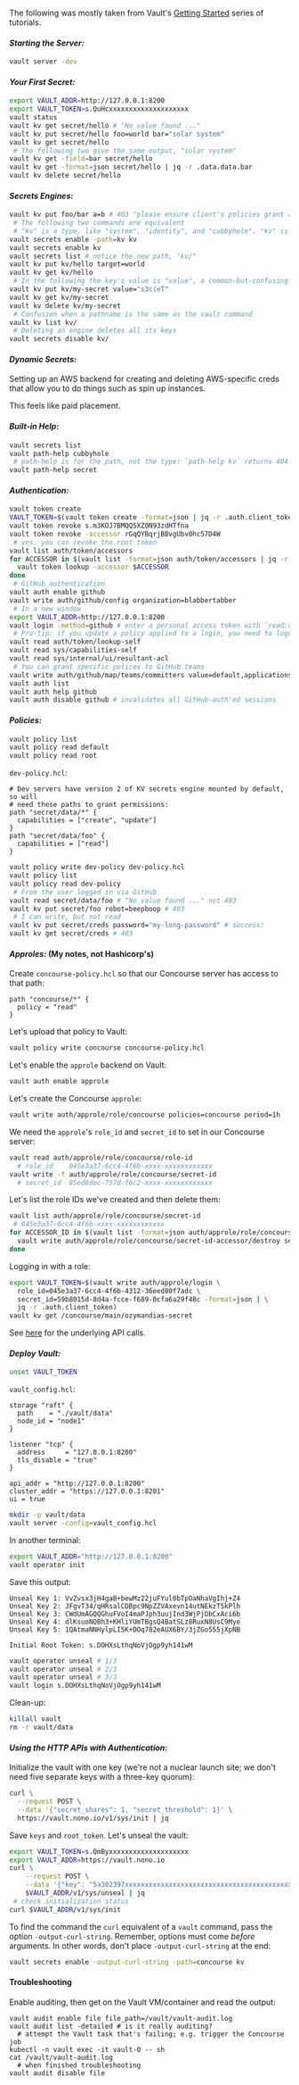 The following was mostly taken from Vault's [Getting
Started](https://learn.hashicorp.com/collections/vault/getting-started) series
of tutorials.

#### _Starting the Server:_

```bash
vault server -dev
```

#### _Your First Secret:_

```bash
export VAULT_ADDR=http://127.0.0.1:8200
export VAULT_TOKEN=s.QuHcxxxxxxxxxxxxxxxxxxxx
vault status
vault kv get secret/hello # "No value found ..."
vault kv put secret/hello foo=world bar="solar system"
vault kv get secret/hello
 # The following two give the same output, "solar system"
vault kv get -field=bar secret/hello
vault kv get -format=json secret/hello | jq -r .data.data.bar
vault kv delete secret/hello
```

#### _Secrets Engines:_

```bash
vault kv put foo/bar a=b # 403 "please ensure client's policies grant access to path "foo/bar/""
 # The following two commands are equivalent
 # "kv" is a type, like "system", "identity", and "cubbyhole". "kv" is also a path
vault secrets enable -path=kv kv
vault secrets enable kv
vault secrets list # notice the new path, "kv/"
vault kv put kv/hello target=world
vault kv get kv/hello
 # In the following the key's value is "value", a common-but-confusing idiom
vault kv put kv/my-secret value="s3c(eT"
vault kv get kv/my-secret
vault kv delete kv/my-secret
 # Confusion when a pathname is the same as the vault command
vault kv list kv/
 # Deleting an engine deletes all its keys
vault secrets disable kv/
```

#### _Dynamic Secrets:_

Setting up an AWS backend for creating and deleting AWS-specific creds that
allow you to do things such as spin up instances.

This feels like paid placement.

#### _Built-in Help:_

```bash
vault secrets list
vault path-help cubbyhole
 # path-help is for the path, not the type: `path-help kv` returns 404
vault path-help secret
```

#### _Authentication:_

```sh
vault token create
VAULT_TOKEN=$(vault token create -format=json | jq -r .auth.client_token)
vault token revoke s.m3KOJ7BMQQ5XZ0N93zdHTfna
vault token revoke -accessor rGqQYBqrjBBvgUbv0hc57D4W
 # yes, you can revoke the root token
vault list auth/token/accessors
for ACCESSOR in $(vault list -format=json auth/token/accessors | jq -r '.[]'); do
  vault token lookup -accessor $ACCESSOR
done
 # GitHub authentication
vault auth enable github
vault write auth/github/config organization=blabbertabber
 # In a new window
export VAULT_ADDR=http://127.0.0.1:8200
vault login -method=github # enter a personal access token with `read:org` priv
 # Pro-tip: if you update a policy applied to a login, you need to logout & re-login
vault read auth/token/lookup-self
vault read sys/capabilities-self
vault read sys/internal/ui/resultant-acl
 # You can grant specific polices to GitHub teams
vault write auth/github/map/teams/committers value=default,applications,dev-policy
vault auth list
vault auth help github
vault auth disable github # invalidates all GitHub-auth'ed sessions
```

#### _Policies:_

```bash
vault policy list
vault policy read default
vault policy read root
```

`dev-policy.hcl`:

```hcl
# Dev servers have version 2 of KV secrets engine mounted by default, so will
# need these paths to grant permissions:
path "secret/data/*" {
  capabilities = ["create", "update"]
}
path "secret/data/foo" {
  capabilities = ["read"]
}
```

```bash
vault policy write dev-policy dev-policy.hcl
vault policy list
vault policy read dev-policy
 # From the user logged in via GitHub
vault read secret/data/foo # "No value found ..." not 403
vault kv put secret/foo robot=beepboop # 403
 # I can write, but not read
vault kv put secret/creds password="my-long-password" # success!
vault kv get secret/creds # 403
```

#### _Approles:_ (My notes, not Hashicorp's)

Create `concourse-policy.hcl` so that our Concourse server has access to that
path:

```hcl
path "concourse/*" {
  policy = "read"
}
```

Let's upload that policy to Vault:

```bash
vault policy write concourse concourse-policy.hcl
```

Let's enable the `approle` backend on Vault:

```bash
vault auth enable approle
```

Let's create the Concourse `approle`:

```bash
vault write auth/approle/role/concourse policies=concourse period=1h
```

We need the `approle`'s `role_id` and `secret_id` to set in our Concourse
server:

```bash
vault read auth/approle/role/concourse/role-id
  # role_id    045e3a37-6cc4-4f6b-xxxx-xxxxxxxxxxxx
vault write -f auth/approle/role/concourse/secret-id
  # secret_id  85ed8dec-757d-f6c2-xxxx-xxxxxxxxxxxx
```

Let's list the role IDs we've created and then delete them:

```bash
vault list auth/approle/role/concourse/secret-id
 # 045e3a37-6cc4-4f6b-xxxx-xxxxxxxxxxxx
for ACCESSOR_ID in $(vault list -format=json auth/approle/role/concourse/secret-id | jq -r ".[]"); do
  vault write auth/approle/role/concourse/secret-id-accessor/destroy secret_id_accessor=$ACCESSOR_ID
done
```

Logging in with a role:

```bash
export VAULT_TOKEN=$(vault write auth/approle/login \
  role_id=045e3a37-6cc4-4f6b-4312-36eed80f7adc \
  secret_id=59b8015d-8d4a-fcce-f689-0cfa6a29f48c -format=json | \
  jq -r .auth.client_token)
vault kv get /concourse/main/ozymandias-secret
```

See
[here](https://www.vaultproject.io/api-docs/auth/approle#destroy-approle-secret-id)
for the underlying API calls.

#### _Deploy Vault:_

```bash
unset VAULT_TOKEN
```

`vault_config.hcl`:

```hcl
storage "raft" {
  path    = "./vault/data"
  node_id = "node1"
}

listener "tcp" {
  address     = "127.0.0.1:8200"
  tls_disable = "true"
}

api_addr = "http://127.0.0.1:8200"
cluster_addr = "https://127.0.0.1:8201"
ui = true
```

```bash
mkdir -p vault/data
vault server -config=vault_config.hcl
```

In another terminal:

```bash
export VAULT_ADDR="http://127.0.0.1:8200"
vault operator init
```

Save this output:

```
Unseal Key 1: VvZvsx3jH4gaB+bewMz22juFYul0bTpOaNhaVgIhj+Z4
Unseal Key 2: JFgvT34/qHRsalCDBpc9NpZZVAxevn14utNEkzT5kPlh
Unseal Key 3: CWdUmAGQQGhuFVoI4maPJph3uujInd3WjPjObCxAci6b
Unseal Key 4: dlKsuoNQBh3+KHliYUmTBgsQ4BatSLz8RuxN8UsC9Mye
Unseal Key 5: 1QAtmaNNHylpLI5K+DOq782eAUX6BY/3jZGo555jXpNB

Initial Root Token: s.DOHXsLthqNoVjOgp9yh141wM
```

```bash
vault operator unseal # 1/3
vault operator unseal # 2/3
vault operator unseal # 3/3
vault login s.DOHXsLthqNoVjOgp9yh141wM
```

Clean-up:

```bash
killall vault
rm -r vault/data
```

#### _Using the HTTP APIs with Authentication:_

Initialize the vault with one key (we're not a nuclear launch site; we don't
need five separate keys with a three-key quorum):

```bash
curl \
  --request POST \
  --data '{"secret_shares": 1, "secret_threshold": 1}' \
  https://vault.nono.io/v1/sys/init | jq
```

Save `keys` and `root_token`. Let's unseal the vault:

```bash
export VAULT_TOKEN=s.QmByxxxxxxxxxxxxxxxxxxxx
export VAULT_ADDR=https://vault.nono.io
curl \
    --request POST \
    --data '{"key": "5a302397xxxxxxxxxxxxxxxxxxxxxxxxxxxxxxxxxxxxxxxxxxxxxxxxxxxxxxxx"}' \
    $VAULT_ADDR/v1/sys/unseal | jq
 # check initialization status
curl $VAULT_ADDR/v1/sys/init
```

To find the command the `curl` equivalent of a `vault` command, pass the option
`-output-curl-string`. Remember, options must come _before_ arguments. In other
words, don't place `-output-curl-string` at the end:

```bash
vault secrets enable -output-curl-string -path=concourse kv
```

#### Troubleshooting

Enable auditing, then get on the Vault VM/container and read the output:

```
vault audit enable file file_path=/vault/vault-audit.log
vault audit list -detailed # is it really auditing?
  # attempt the Vault task that's failing; e.g. trigger the Concourse job
kubectl -n vault exec -it vault-0 -- sh
cat /vault/vault-audit.log
  # when finished troubleshooting
vault audit disable file
```
